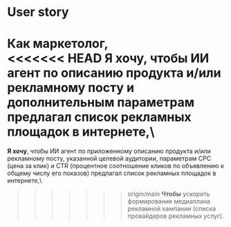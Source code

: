 # User story
**Как** маркетолог,\
<<<<<<< HEAD
**Я хочу**, чтобы ИИ агент по описанию продукта и/или рекламному посту и дополнительным параметрам предлагал список рекламных площадок в интернете,\
=======
**Я хочу**, чтобы ИИ агент по приложенному описанию продукта и/или рекламному посту, указанной целевой аудитории,
параметрам CPC (цена за клик) и CTR (процентное соотношение кликов по объявлению к общему числу его показов)
предлагал список рекламных площадок в интернете,\
>>>>>>> origin/main
**Чтобы** ускорить формирование медиаплана рекламной кампании (списка провайдеров рекламных услуг).
